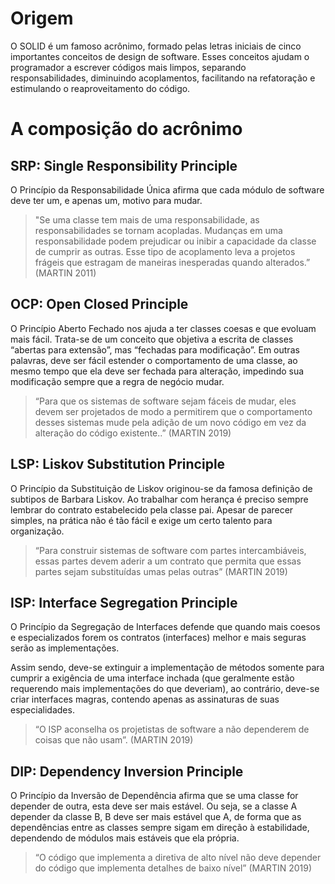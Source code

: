 # Origem

O SOLID é um famoso acrônimo, formado pelas letras iniciais de cinco importantes conceitos de design de software. Esses conceitos ajudam o programador a escrever códigos mais limpos, separando responsabilidades, diminuindo acoplamentos, facilitando na refatoração e estimulando o reaproveitamento do código.

# A composição do acrônimo

## SRP: Single Responsibility Principle

O Princípio da Responsabilidade Única afirma que cada módulo de software deve ter um, e apenas um, motivo para mudar.

>"Se uma classe tem mais de uma responsabilidade, as responsabilidades se tornam acopladas. Mudanças em uma responsabilidade podem prejudicar ou inibir a capacidade da classe de cumprir as outras. Esse tipo de acoplamento leva a projetos frágeis que estragam de maneiras inesperadas quando alterados.” (MARTIN 2011)

## OCP: Open Closed Principle

O Princípio Aberto Fechado nos ajuda a ter classes coesas e que evoluam mais fácil. Trata-se de um conceito que objetiva a escrita de classes “abertas para extensão”, mas “fechadas para modificação”. Em outras palavras, deve ser fácil estender o comportamento de uma classe, ao mesmo tempo que ela deve ser fechada para alteração, impedindo sua modificação sempre que a regra de negócio mudar.

>“Para que os sistemas de software sejam fáceis de mudar, eles devem ser projetados de modo a permitirem que o comportamento desses sistemas mude pela adição de um novo código em vez da alteração do código existente..” (MARTIN 2019)

## LSP: Liskov Substitution Principle

O Princípio da Substituição de Liskov originou-se da famosa definição de subtipos de Barbara Liskov. Ao trabalhar com herança é preciso sempre lembrar do contrato estabelecido pela classe pai. Apesar de parecer simples, na prática não é tão fácil e exige um certo talento para organização.

>“Para construir sistemas de software com partes intercambiáveis, essas partes devem aderir a um contrato que permita que essas partes sejam substituídas umas pelas outras” (MARTIN 2019)

## ISP: Interface Segregation Principle

O Princípio da Segregação de Interfaces defende que quando mais coesos e especializados forem os contratos (interfaces) melhor e mais seguras serão as implementações.

Assim sendo, deve-se extinguir a implementação de métodos somente para cumprir a exigência de uma interface inchada (que geralmente estão requerendo mais implementações do que deveriam), ao contrário, deve-se criar interfaces magras, contendo apenas as assinaturas de suas especialidades.

>“O ISP aconselha os projetistas de software a não dependerem de coisas que não usam”. (MARTIN 2019)

## DIP: Dependency Inversion Principle

O Princípio da Inversão de Dependência afirma que se uma classe for depender de outra, esta deve ser mais estável. Ou seja, se a classe A depender da classe B, B deve ser mais estável que A, de forma que as dependências entre as classes sempre sigam em direção à estabilidade, dependendo de módulos mais estáveis que ela própria.

>“O código que implementa a diretiva de alto nível não deve depender do código que implementa detalhes de baixo nível” (MARTIN 2019)